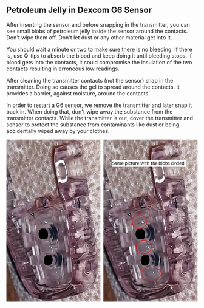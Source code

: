 ## Petroleum Jelly in Dexcom G6 Sensor  
  
After inserting the sensor and before snapping in the transmitter, you can see small blobs of petroleum jelly inside the sensor around the contacts.  
Don't wipe them off. Don't let dust or any other material get into it.  

You should wait a minute or two to make sure there is no bleeding. If there is, use Q-tips to absorb the blood and keep doing it until bleeding stops. If blood gets into the contacts, it could compromise the insulation of the two contacts resulting in erroneous low readings.  

After cleaning the transmitter contacts (not the sensor) snap in the transmitter. Doing so causes the gel to spread around the contacts. It provides a barrier, against moisture, around the contacts.  

In order to [restart](./Restart-G6-sensor.md) a G6 sensor, we remove the transmitter and later snap it back in. When doing that, don't wipe away the substance from the transmitter contacts. While the transmitter is out, cover the transmitter and sensor to protect the substance from contaminants like dust or being accidentally wiped away by your clothes.  

![](./images/dielec-grease-g6.png)  
